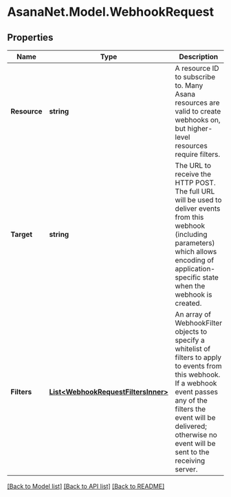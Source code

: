 # AsanaNet.Model.WebhookRequest

## Properties

Name | Type | Description | Notes
------------ | ------------- | ------------- | -------------
**Resource** | **string** | A resource ID to subscribe to. Many Asana resources are valid to create webhooks on, but higher-level resources require filters. | 
**Target** | **string** | The URL to receive the HTTP POST. The full URL will be used to deliver events from this webhook (including parameters) which allows encoding of application-specific state when the webhook is created. | 
**Filters** | [**List&lt;WebhookRequestFiltersInner&gt;**](WebhookRequestFiltersInner.md) | An array of WebhookFilter objects to specify a whitelist of filters to apply to events from this webhook. If a webhook event passes any of the filters the event will be delivered; otherwise no event will be sent to the receiving server. | [optional] 

[[Back to Model list]](../README.md#documentation-for-models) [[Back to API list]](../README.md#documentation-for-api-endpoints) [[Back to README]](../README.md)

